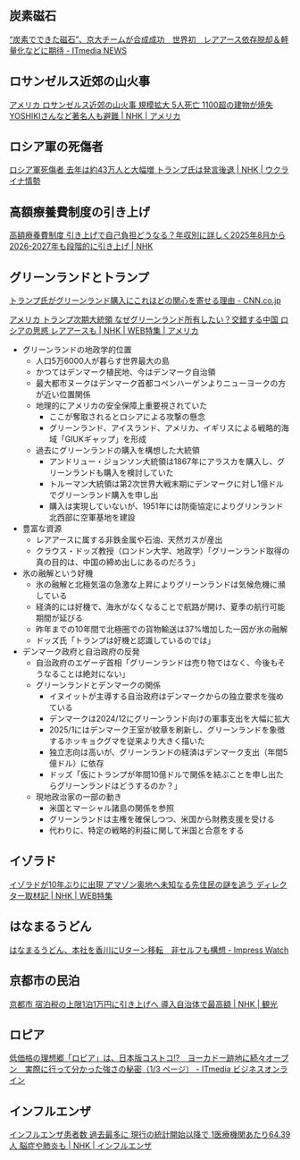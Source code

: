 ## 炭素磁石

[“炭素でできた磁石”、京大チームが合成成功　世界初　レアアース依存脱却＆軽量化などに期待 - ITmedia NEWS](https://www.itmedia.co.jp/news/articles/2501/09/news156.html)

## ロサンゼルス近郊の山火事

[アメリカ ロサンゼルス近郊の山火事 規模拡大 5人死亡 1100超の建物が焼失 YOSHIKIさんなど著名人も避難 | NHK | アメリカ](https://www3.nhk.or.jp/news/html/20250109/k10014688381000.html)

## ロシア軍の死傷者

[ロシア軍死傷者 去年は約43万人と大幅増 トランプ氏は発言後退 | NHK | ウクライナ情勢](https://www3.nhk.or.jp/news/html/20250108/k10014688211000.html)

## 高額療養費制度の引き上げ

[高額療養費制度 引き上げで自己負担どうなる？年収別に詳しく2025年8月から 2026-2027年も段階的に引き上げ | NHK](https://www.nhk.or.jp/shutoken/articles/101/017/83/)

## グリーンランドとトランプ

[トランプ氏がグリーンランド購入にこれほどの関心を寄せる理由 - CNN.co.jp](https://www.cnn.co.jp/usa/35228060.html)

[アメリカ トランプ次期大統領 なぜグリーンランド所有したい？交錯する中国 ロシアの思惑 レアアースも | NHK | WEB特集 | アメリカ](https://www3.nhk.or.jp/news/html/20250109/k10014689001000.html)

- グリーンランドの地政学的位置
  - 人口5万6000人が暮らす世界最大の島
  - かつてはデンマーク植民地、今はデンマーク自治領
  - 最大都市ヌークはデンマーク首都コペンハーゲンよりニューヨークの方が近い位置関係
  - 地理的にアメリカの安全保障上重要視されていた
    - ここが奪取されるとロシアによる攻撃の懸念
    - グリーンランド、アイスランド、アメリカ、イギリスによる戦略的海域「GIUKギャップ」を形成
  - 過去にグリーンランドの購入を構想した大統領
    - アンドリュー・ジョンソン大統領は1867年にアラスカを購入し、グリーンランドも購入を検討していた
    - トルーマン大統領は第2次世界大戦末期にデンマークに対し1億ドルでグリーンランド購入を申し出
    - 購入は実現していないが、1951年には防衛協定によりグリンランド北西部に空軍基地を建設
- 豊富な資源
  - レアアースに属する非鉄金属や石油、天然ガスが産出
  - クラウス・ドッズ教授（ロンドン大学、地政学）「グリーンランド取得の真の目的は、中国の締め出しにあるのだろう」
- 氷の融解という好機
  - 氷の融解と北極気温の急激な上昇によりグリーンランドは気候危機に瀕している
  - 経済的には好機で、海氷がなくなることで航路が開け、夏季の航行可能期間が延びる
  - 昨年までの10年間で北極圏での貨物輸送は37%増加した一因が氷の融解
  - ドッズ氏「トランプは好機と認識しているのでは」
- デンマーク政府と自治政府の反発
  - 自治政府のエゲーデ首相「グリーンランドは売り物ではなく、今後もそうなることは絶対にない」
  - グリーンランドとデンマークの関係
    - イヌイットが主導する自治政府はデンマークからの独立要求を強めている
    - デンマークは2024/12にグリーンランド向けの軍事支出を大幅に拡大
    - 2025/1にはデンマーク王室が紋章を刷新し、グリーンランドを象徴するホッキョクグマを従来より大きく描いた
    - 独立志向は高いが、グリーンランドの経済はデンマーク支出（年間5億ドル）に依存
    - ドッズ「仮にトランプが年間10億ドルで関係を結ぶことを申し出たらグリーンランドはどうするのか？」
  - 現地政治家の一部の動き
    - 米国とマーシャル諸島の関係を参照
    - グリーンランドは主権を確保しつつ、米国から財務支援を受ける
    - 代わりに、特定の戦略的利益に関して米国と合意をする

## イゾラド

[イゾラドが10年ぶりに出現 アマゾン奥地へ未知なる先住民の謎を追う ディレクター取材記 | NHK | WEB特集](https://www3.nhk.or.jp/news/html/20250108/k10014686881000.html)

## はなまるうどん

[はなまるうどん、本社を香川にUターン移転　非セルフも構想 - Impress Watch](https://www.watch.impress.co.jp/docs/news/1652989.html)

## 京都市の民泊

[京都市 宿泊税の上限1泊1万円に引き上げへ 導入自治体で最高額 | NHK | 観光](https://www3.nhk.or.jp/news/html/20250108/k10014688261000.html)

## ロピア

[低価格の理想郷「ロピア」は、日本版コストコ!?　ヨーカドー跡地に続々オープン　実際に行って分かった強さの秘密（1/3 ページ） - ITmedia ビジネスオンライン](https://www.itmedia.co.jp/business/articles/2501/09/news020.html)

## インフルエンザ

[インフルエンザ患者数 過去最多に 現行の統計開始以降で 1医療機関あたり64.39人 脳症や肺炎も | NHK | インフルエンザ](https://www3.nhk.or.jp/news/html/20250109/k10014688741000.html)
